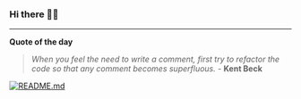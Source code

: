 ### Hi there 👋🏻


---

**Quote of the day**

> *When you feel the need to write a comment, first try to refactor the code so that any comment becomes superfluous.* - **Kent Beck** 

[![README.md](https://github.com/marcolovazzano/marcolovazzano/actions/workflows/readme.yml/badge.svg)](https://github.com/marcolovazzano/marcolovazzano/actions/workflows/readme.yml)
